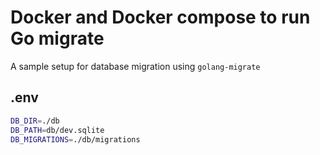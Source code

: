# Docker and Docker compose to run Go migrate

A sample setup for database migration using `golang-migrate`

## .env

```sh
DB_DIR=./db
DB_PATH=db/dev.sqlite
DB_MIGRATIONS=./db/migrations
```
